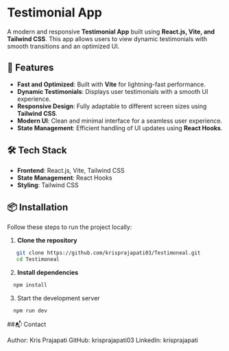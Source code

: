 # Testimonial App

A modern and responsive **Testimonial App** built using **React.js, Vite, and Tailwind CSS**. This app allows users to view dynamic testimonials with smooth transitions and an optimized UI.

## 🚀 Features

- **Fast and Optimized**: Built with **Vite** for lightning-fast performance.  
- **Dynamic Testimonials**: Displays user testimonials with a smooth UI experience.  
- **Responsive Design**: Fully adaptable to different screen sizes using **Tailwind CSS**.  
- **Modern UI**: Clean and minimal interface for a seamless user experience.  
- **State Management**: Efficient handling of UI updates using **React Hooks**.  

## 🛠️ Tech Stack

- **Frontend**: React.js, Vite, Tailwind CSS  
- **State Management**: React Hooks  
- **Styling**: Tailwind CSS  

## 📦 Installation

Follow these steps to run the project locally:

1. **Clone the repository**  
```bash
   git clone https://github.com/krisprajapati03/Testimoneal.git
   cd Testimoneal
```

2. **Install dependencies**
```bash
  npm install
```

3. Start the development server
```bash
  npm run dev
```

##📬 Contact

Author: Kris Prajapati
GitHub: krisprajapati03
LinkedIn: krisprajapati
